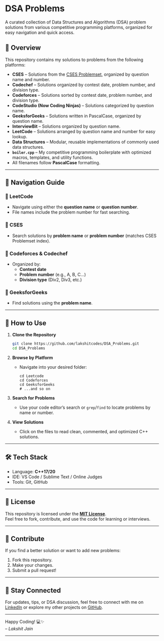 # DSA Problems

A curated collection of Data Structures and Algorithms (DSA) problem solutions from various competitive programming platforms, organized for easy navigation and quick access.

## 📂 Overview

This repository contains my solutions to problems from the following platforms:

- **CSES** – Solutions from the [CSES Problemset](https://cses.fi/problemset/), organized by question name and number.
- **Codechef** – Solutions organized by contest date, problem number, and division type.
- **Codeforces** – Solutions sorted by contest date, problem number, and division type.
- **CodeStudio (Now Coding Ninjas)** – Solutions categorized by question name.
- **GeeksforGeeks** – Solutions written in PascalCase, organized by question name.
- **InterviewBit** – Solutions organized by question name.
- **LeetCode** – Solutions arranged by question name and number for easy lookup.
- **Data Structures** – Modular, reusable implementations of commonly used data structures.
- **`boiler.cpp`** – My competitive programming boilerplate with optimized macros, templates, and utility functions.
- All filenames follow **PascalCase** formatting.

---

## 🧭 Navigation Guide

### 🔹 LeetCode

- Navigate using either the **question name** or **question number**.
- File names include the problem number for fast searching.

### 🔹 CSES

- Search solutions by **problem name** or **problem number** (matches CSES Problemset index).

### 🔹 Codeforces & Codechef

- Organized by:
  - **Contest date**
  - **Problem number** (e.g., A, B, C…)
  - **Division type** (Div2, Div3, etc.)

### 🔹 GeeksforGeeks

- Find solutions using the **problem name**.

---

## 🚀 How to Use

1. **Clone the Repository**
   ```bash
   git clone https://github.com/lakshitcodes/DSA_Problems.git
   cd DSA_Problems
   ```

2. **Browse by Platform**
   - Navigate into your desired folder:
     ```
     cd Leetcode
     cd Codeforces
     cd GeeksforGeeks
     # ...and so on
     ```

3. **Search for Problems**
   - Use your code editor’s search or `grep`/`find` to locate problems by name or number.

4. **View Solutions**
   - Click on the files to read clean, commented, and optimized C++ solutions.

---

## 🛠️ Tech Stack

- Language: **C++17/20**
- IDE: VS Code / Sublime Text / Online Judges
- Tools: Git, GitHub

---

## 📜 License

This repository is licensed under the **[MIT License](LICENSE)**.  
Feel free to fork, contribute, and use the code for learning or interviews.

---

## 🙌 Contribute

If you find a better solution or want to add new problems:
1. Fork this repository.
2. Make your changes.
3. Submit a pull request!

---

## 🎯 Stay Connected

For updates, tips, or DSA discussion, feel free to connect with me on [LinkedIn](https://www.linkedin.com/in/jainlakshit) or explore my other projects on [GitHub](https://github.com/lakshitcodes).

---

Happy Coding! 💻✨  
*– Lakshit Jain*

---